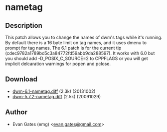 nametag
=======

Description
-----------

This patch allows you to change the names of dwm's tags while it's running. By default there is a 16 byte limit on tag names, and it uses dmenu to prompt for tag names. The 6.1 patch is for the current tip (cdec9782a1789bd5c3a84772fd59abb9da288597). It works with 6.0 but you should add -D_POSIX_C_SOURCE=2 to CPPFLAGS or you will get implicit delcaration warnings for popen and pclose.

Download
--------

* [dwm-6.1-nametag.diff](dwm-6.1-nametag.diff) (2.3k) (20131002)
* [dwm-5.7.2-nametag.diff](dwm-5.7.2-nametag.diff) (2.5k) (20091029)

Author
------

* Evan Gates (emg) <[evan.gates@gmail.com](mailto:evan.gates@gmail.com)>
